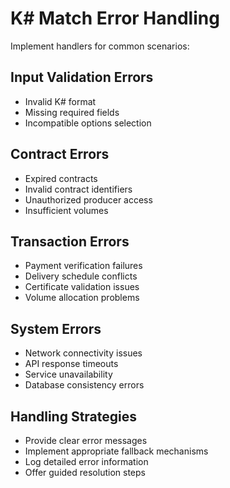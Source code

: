 
# K# Match Error Handling

Implement handlers for common scenarios:

## Input Validation Errors

- Invalid K# format
- Missing required fields
- Incompatible options selection

## Contract Errors

- Expired contracts
- Invalid contract identifiers
- Unauthorized producer access
- Insufficient volumes

## Transaction Errors

- Payment verification failures
- Delivery schedule conflicts
- Certificate validation issues
- Volume allocation problems

## System Errors

- Network connectivity issues
- API response timeouts
- Service unavailability
- Database consistency errors

## Handling Strategies

- Provide clear error messages
- Implement appropriate fallback mechanisms
- Log detailed error information
- Offer guided resolution steps
